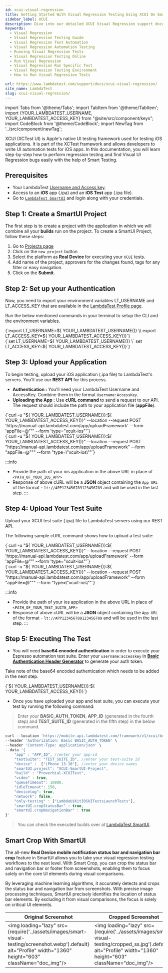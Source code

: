 ```yaml
---
id: xcui-visual-regression
title: Getting Started With Visual Regression Testing Using XCUI On SmartUI Real Devices
sidebar_label: XCUI
description: Dive into our detailed XCUI Visual Regression support documentation for step-by-step guidance! Efficiently perform visual testing, manage applications, and ensure your mobile apps are visually perfect before launch.
keywords:
  - Visual Regression
  - Visual Regression Testing Guide
  - Visual Regression Test Automation
  - Visual Regression Automation Testing
  - Running Visual Regression Tests
  - Visual Regression Testing Online
  - Run Visual Regression
  - Visual Regression Run Specific Test
  - Visual Regression Testing Environment
  - How to Run Visual Regression Tests

url: https://www.lambdatest.com/support/docs/xcui-visual-regression/
site_name: LambdaTest
slug: xcui-visual-regression/
---
```


import Tabs from '@theme/Tabs';
import TabItem from '@theme/TabItem';
import {YOUR_LAMBDATEST_USERNAME, YOUR_LAMBDATEST_ACCESS_KEY} from "@site/src/component/keys";
import CodeBlock from '@theme/CodeBlock';
import NewTag from '../src/component/newTag';

<script type="application/ld+json"
      dangerouslySetInnerHTML={{ __html: JSON.stringify({
       "@context": "https://schema.org",
        "@type": "BreadcrumbList",
        "itemListElement": [{
          "@type": "ListItem",
          "position": 1,
          "name": "Home",
          "item": "https://www.lambdatest.com"
        },{
          "@type": "ListItem",
          "position": 2,
          "name": "Support",
          "item": "https://www.lambdatest.com/support/docs/"
        },{
          "@type": "ListItem",
          "position": 3,
          "name": "SmartUI-Hooks",
          "item": "https://www.lambdatest.com/support/docs/xcui-visual-regression/"
        }]
      })
    }}
></script>

XCUI (XCTest UI) is Apple's native UI testing framework used for testing iOS applications. It is part of the XCTest framework and allows developers to write UI automation tests for iOS apps. In this documentation, you will learn step-by-step how to perform regression testing and find Visual UI Regression bugs easily with the help of Smart Testing.

## Prerequisites

- Your LambdaTest [Username and Access key](https://accounts.lambdatest.com/security).
- Access to an **iOS** app (.ipa) and an **iOS Test** app (.ipa file).
- Go to [`LambdaTest SmartUI`](https://smartui.lambdatest.com/) and login along with your credentials.

## Step 1: Create a SmartUI Project

The first step is to create a project with the application in which we will combine all your **builds** run on the project.
To create a SmartUI Project, follow these steps:

1. Go to [Projects page](https://smartui.lambdatest.com/)
2. Click on the `new project` button
3. Select the platform as <b>Real Device </b> for executing your `XCUI` tests.
4. Add name of the project, approvers for the changes found, tags for any filter or easy navigation.
5. Click on the **Submit**.

## Step 2: Set up your Authentication

Now, you need to export your environment variables LT_USERNAME and LT_ACCESS_KEY that are available in the [LambdaTest Profile page](https://accounts.lambdatest.com/details/profile).

Run the below mentioned commands in your terminal to setup the CLI and the environment variables.

<Tabs className="docs__val">

<TabItem value="bash" label="Linux / MacOS" default>
  <div className="lambdatest__codeblock">
  <CodeBlock className="language-bash">
  {`export LT_USERNAME=${ YOUR_LAMBDATEST_USERNAME()} \\
export LT_ACCESS_KEY=${ YOUR_LAMBDATEST_ACCESS_KEY()}`}
</CodeBlock>
</div>

</TabItem>

<TabItem value="powershell" label="Windows" default>

  <div className="lambdatest__codeblock">
  <CodeBlock className="language-powershell">
  {`set LT_USERNAME=${ YOUR_LAMBDATEST_USERNAME()} \`
set LT_ACCESS_KEY=${ YOUR_LAMBDATEST_ACCESS_KEY()}`}
</CodeBlock>
</div>

</TabItem>
</Tabs>

## Step 3: Upload your Application

To begin testing, upload your iOS application (.ipa file) to LambdaTest's servers. You'll use our **REST API** for this process.

- **Authentication :** You'll need your LambdaTest Username and AccessKey. Combine them in the format `Username:AccessKey`.
- **Uploading the App :** Use **cURL command** to send a request to our API. The request should include the path to your application file (**appFile**).

<Tabs className="docs__val">

<TabItem value="bash" label="Linux / MacOS" default>

  <div className="lambdatest__codeblock">
    <CodeBlock className="language-bash">
  {`curl -u "${ YOUR_LAMBDATEST_USERNAME()}:${ YOUR_LAMBDATEST_ACCESS_KEY()}" --location --request POST 'https://manual-api.lambdatest.com/app/uploadFramework' --form 'appFile=@"<PATH_OF_YOUR_IOS_APP>"' --form 'type="xcuit-ios"'`}
  </CodeBlock>
</div>

</TabItem>

<TabItem value="powershell" label="Windows" default>

  <div className="lambdatest__codeblock">
    <CodeBlock className="language-powershell">
{`curl -u "${ YOUR_LAMBDATEST_USERNAME()}:${ YOUR_LAMBDATEST_ACCESS_KEY()}" --location --request POST "https://manual-api.lambdatest.com/app/uploadFramework" --form "appFile=@"<PATH_OF_YOUR_IOS_APP>"" --form "type=\"xcuit-ios\""`}
  </CodeBlock>
</div>

</TabItem>
</Tabs>

:::info
- Provide the path of your ios application in the above URL in place of `<PATH_OF_YOUR_IOS_APP>`
- Response of above cURL will be a **JSON** object containing the `App URL` of the format - `lt://APP123456789123456789` and will be used in the last step.
:::

## Step 4: Upload Your Test Suite

Upload your XCUI test suite (.ipa) file to LambdaTest servers using our REST API.

The following sample cURL command shows how to upload a test suite:

<Tabs className="docs__val">

<TabItem value="bash" label="Linux / MacOS" default>

  <div className="lambdatest__codeblock">
    <CodeBlock className="language-bash">
  {`curl -u "${ YOUR_LAMBDATEST_USERNAME()}:${ YOUR_LAMBDATEST_ACCESS_KEY()}" --location --request POST 'https://manual-api.lambdatest.com/app/uploadFramework' --form 'appFile=@"<PATH_OF_YOUR_TEST_SUITE_APP>"' --form 'type="xcuit-ios"'`}
  </CodeBlock>
</div>

</TabItem>

<TabItem value="powershell" label="Windows" default>

  <div className="lambdatest__codeblock">
    <CodeBlock className="language-powershell">
{`curl -u "${ YOUR_LAMBDATEST_USERNAME()}:${ YOUR_LAMBDATEST_ACCESS_KEY()}" --location --request POST "https://manual-api.lambdatest.com/app/uploadFramework" --form "appFile=@"<PATH_OF_YOUR_TEST_SUITE_APP>"" --form "type=\"xcuit-ios\""`}
  </CodeBlock>
</div>

</TabItem>
</Tabs>

:::info
- Provide the path of your ios application in the above URL in place of `<PATH_OF_YOUR_TEST_SUITE_APP>`
- Response of above cURL will be a **JSON** object containing the `App URL` of the format - `lt://APP123456789123456789` and will be used in the last step.
:::

## Step 5: Executing The Test

- You will need **base64 encoded authentication** in order to execute your Espresso automation test suite. Enter your `username:accesskey` in **[Basic Authentication Header Generator](https://mixedanalytics.com/knowledge-base/api-connector-encode-credentials-to-base-64/)** to generate your auth token.

Take note of the base64 encoded authentication which needs to be added in the next step.

<div className="lambdatest__codeblock">
    <CodeBlock className="language-powershell">
{`${ YOUR_LAMBDATEST_USERNAME()}:${ YOUR_LAMBDATEST_ACCESS_KEY()}`}
  </CodeBlock>
</div>

- Once you have uploaded your app and test suite, you can execute your test by running the following command:
 
> Enter your **BASIC_AUTH_TOKEN**, **APP_ID** (generated in the fourth step) and **TEST_SUITE_ID** (generated in the fifth step) in the below command.

```javascript
curl --location 'https://mobile-api.lambdatest.com/framework/v1/xcui/build' \
--header 'Authorization: Basic BASIC_AUTH_TOKEN' \
--header 'Content-Type: application/json' \
--data '{
    "app" : "APP_ID", //enter your app-id
    "testSuite": "TEST_SUITE_ID", //enter your test-suite id
    "device" :  ["iPhone 13-16"], //enter your device names
    "smartUI.project": "XCUI-SmartUI-Project",
    "build" : "Proverbial-XCUITest",
    "video" : true,
    "queueTimeout": 10800,
    "idleTimeout": 150,
    "devicelog": true,
    "network": false,
    "only-testing" : ["LambdaUiKitIOSUITestsLaunchTests"],
    "smartUI.cropStatusBar" : true,
    "smartUI.cropNavigationBar" : true
}'
```

> You can check the executed builds over at [LambdaTest SmartUI](https://smartui.lambdatest.com/).

## Smart Crop With SmartUI

The all-new **Real Device mobile notification status bar and navigation bar crop** feature in SmartUI allows you to take your visual regression testing workflows to the next level. With Smart Crop, you can crop the status bar and navigation bar or footer from screenshots, enabling them to focus solely on the core UI elements during visual comparisons.

By leveraging machine learning algorithms, it accurately detects and crops the status bar and navigation bar from screenshots. With precise image processing techniques, SmartUI precisely identifies the location of status bar elements. By excluding it from visual comparisons, the focus is solely on critical UI elements.  

| Original Screenshot | Cropped Screenshot |
|---------------------|--------------------|
| <img loading="lazy" src={require('../assets/images/smart-visual-testing/screenshot.webp').default} alt="Profile" width="1360" height="603" className="doc_img"/> | <img loading="lazy" src={require('../assets/images/smart-visual-testing/cropped_ss.jpg').default} alt="Profile" width="1360" height="603" className="doc_img"/> |